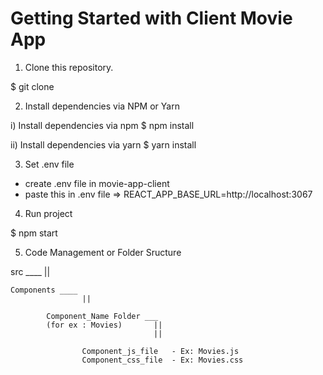 # Getting Started with Client Movie App


1. Clone this repository.

$ git clone 


2. Install dependencies via NPM or Yarn

i) Install dependencies via npm
$ npm install

ii) Install dependencies via yarn
$ yarn install


3. Set .env file 

- create .env file in movie-app-client
- paste this in .env file => REACT_APP_BASE_URL=http://localhost:3067


4. Run project 

$ npm start


5. Code Management or Folder Sructure

src ____
		||

	Components ____
					||

			Component_Name Folder ___
			(for ex : Movies)		||
									||
										
					Component_js_file 	- Ex: Movies.js
					Component_css_file 	- Ex: Movies.css





